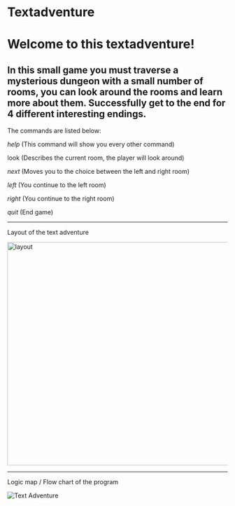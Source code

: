 # Textadventure
<h1>Welcome to this textadventure!</h1>
<h2>In this small game you must traverse a mysterious dungeon with a small number of rooms, you can look around the rooms and learn more about them. Successfully get to the end for 4 different interesting endings.</h2>


The commands are listed below:


<i>help</i> (This command will show you every other command)

</i>look</i> (Describes the current room, the player will look around)

<i>next</i> (Moves you to the choice between the left and right room)

<i>left</i> (You continue to the left room)

<i>right</i> (You continue to the right room)

<i>quit</i> (End game)

<hr>

Layout of the text adventure

<img width="510" alt="layout" src="https://github.com/TheHo1yPeanut/Textadventure/assets/62310583/7803e1d5-c393-41fc-b500-874dac937c60">

<hr>

Logic map / Flow chart of the program

![Text Adventure](https://github.com/TheHo1yPeanut/Textadventure/assets/62310583/238b68cb-7eb9-45a2-93e1-7859c54388e9)
